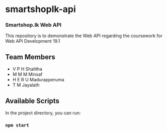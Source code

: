 # smartshoplk-api

### Smartshop.lk Web API

This repository is to demonstrate the Web API regarding the coursework for Web API Development 19.1

## Team Members

- V P H Shalitha
- M M M Minsaf
- H E R U Madurapperuma
- T M Jayalath

## Available Scripts

In the project directory, you can run:

### `npm start`
